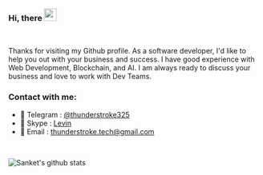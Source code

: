 ### Hi, there <img src="https://media.giphy.com/media/hvRJCLFzcasrR4ia7z/giphy.gif" width="25px">

  <br/>

  Thanks for visiting my Github profile. As a software developer, I'd like to help you out with your business and success. I have good experience with Web Development, Blockchain,
  and AI. I am always ready to discuss your business and love to work with Dev Teams.
<br/>

### Contact with me:

- 💬 Telegram : [@thunderstroke325](https://t.me/thunderstroke325)
- 💬 Skype : [Levin](https://join.skype.com/invite/yfZXy52mRGG7)
- 📝 Email : thunderstroke.tech@gmail.com

<br/>

![Sanket's github stats](https://github-readme-stats.vercel.app/api?username=thunderstroke325&show_icons=true&theme=vue)
